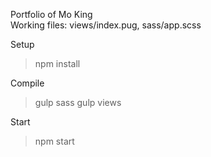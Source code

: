 Portfolio of Mo King  
Working files: views/index.pug, sass/app.scss


Setup
> npm install

Compile
> gulp sass
> gulp views

Start
> npm start